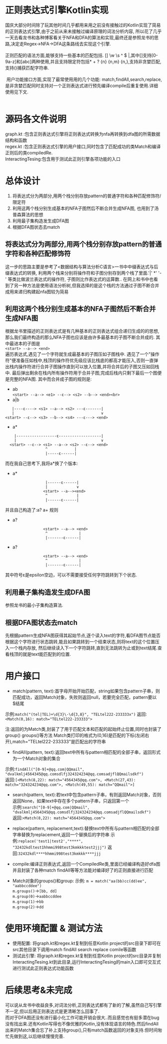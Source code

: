 # 正则表达式引擎Kotlin实现

  国庆大部分时间除了玩其他时间几乎都用来用之前没有接触过的Kotlin实现了简易的正则表达式引擎,由于之前从来未接触过编译原理的词法分析内容,
  所以花了几乎一天去看龙书和各种博客看关于NFA和DFA的算法和实现,最终还是参照龙书的思路,决定走Regex->NFA->DFA这条路线去实现这个引擎.<br><br>
  正则匹配的语法方面,能够支持一些基本的匹配包括. [] \w \s ^ $ |,其中[]支持[0-9a-z]和[abc]两种使用,并且支持限定符包括* + ? {n} {n,m} {n,},支持非贪婪匹配,支持()捕获匹配字符串.<br><br>
  用户功能接口方面,实现了最常使用用的几个功能: match,findAll,search,replace,是非贪婪匹配同时支持对一个正则表达式进行预先编译compile后重复使用.详细使用见下文.<br><br>
  
# 源码各文件说明
graph.kt :包含正则表达式引擎将正则表达式转换为nfa再转换到dfa图的所需数据结构和函数<br>
regex.kt :包含正则表达式引擎的用户接口,同时包含了匹配成功的类Match和编译正则后的类compiledRe. <br>
InteractingTesing:包含用于测试此正则引擎各项功能的入口<br>

# 总体设计
1. 将表达式分为两部分,用两个栈分别存放pattern的普通字符和各种匹配修饰符/限定符<br>
2. 利用这两个栈分别生成基本的NFA子图然后不断合并生成NFA图, 也用到了汤普森算法的思想<br>
3. 利用最子集构造发生成DFA图<br>
4. 根据DFA图状态去match<br>

## 将表达式分为两部分,用两个栈分别存放pattern的普通字符和各种匹配修饰符
这一步的思路主要是参考了<数据结构与算法分析C语言>一书中中缀表达式与后缀表达式的转换,
利用两个栈来分别将操作符和子图分别存到两个栈了里面.'|' *' '-' 等类比做波兰表达式的操作符, 子图则比作表达式的运算数..
在网上和书中也看到了另一种方法是使用语法分析树,但我选择的是这个栈的方法通过子图不断合并成用来递归构建起nfa图较为简易

## 利用这两个栈分别生成基本的NFA子图然后不断合并生成NFA图
根据龙书里描述的正则表达式是有几种基本的正则表达式组合递归生成的的思想,那么我们最终构造的那么NFA子图也应该是由许多最基本的子图不断合并成的.
其中最进本的子图是<br>
```<start> --a--> <end>```<br>
遍历表达式,遇见了一个字符就生成最基本的子图压如子图栈中.
遇见了一个"操作符"便准备压如栈中,栈顶的操作符优先级应该比栈底的都高才能压入,否则一直弹出栈内操作符进行合并子图操作直到可以放入位置,并将合并后的子图又压如回栈中.
最后弹出剩余在栈内所有操作符用于合并子图,完成后栈内只剩下最后一个图便是完整的NFA图.
其中而合并成子图的规则是:<br>
* ab<br>
```<start> --a--> <e1> --ε--> <s2> --b--> <end><br>```
* a|b<br>
```
   |----ε----> <s1> --a--> <s2> ---ε-------|
   |                                       ∨
<start> --ε--> <s3> --b--> <s4> ---ε---> <end>
```
* a*<br>
```
    |------------------ε-------------------|
    |                                      ∨
  <start> --ε--> <s1> --a--> <s2> --ε--> <end>
                  ^            |
                  |-----ε------|
```
而在我自己思考下,我将a*换了个版本:<br>
* a*<br>
```
                  |------ε------|
                  |             ∨
                 <start> --a--><end>
                  ^             |
                  |------ε------|
```
并且自己构造了:a? a+ 规则<br>
* a?<br>
```
                 <start> --a--> <end>
                  ^              |
                  |-------ε------|
```
* a?<br>
```
                 <start> --a--> <end>
                  ^              |
                  |-------ε------|
```

其中符号ε是epsilon空边，可以不需要接受任何字符跳转到下个状态.

## 利用最子集构造发生成DFA图
参照龙书的最小子集构造算法.

## 根据DFA图状态去match
先根据pattern生成NFA图获得其起始节点,逐个读入text的字符,看DFA图节点能否根据这个字符进行状态跳转,能且如果跳转到一个结束状态,则将text的这个位置压入一个栈内存放,
然后继续读入下一个字符跳转,直到无法跳转为止或到text结尾.查看栈顶的就是text能匹配到的位置.

# 用户接口
* match(pattern, text):首字母开始开始匹配，string如果包含pattern子串，则匹配成功，返回Match对象，失败则返回null，若要完全匹配，pattern要以$结尾

示例:```match("(tel|TEL)+\d{3}\-\d{3,8}", "TELtel222-233333x")```
返回:```<Match(0,16): match="TELtel222-233333">```

注:返回的为Match类,封装了了用于匹配文本和匹配的起始终止位置,同时也封装了group() groups()等方法
Match类打印的格式为(0,16)是匹配的下标(左闭右开),match="TELtel222-233333"是匹配出的字符串

* findAll(pattern, text):返回text中所有与pattern相匹配的全部子串，返回形式为一个Match对象的集合

示例:```findAll("[0-9]+@qq.com|QQmail", "dvalkmlj4564345@qq.comsdlfj324324234@qq.comsadjflQQmailsdkf")```<br>
返回:```[<Match(8,22): match="4564345@qq.com">, <Match(27,43): match="324324234@qq.com">, <Match(49,55): match="QQmail">]```<br>

* search(pattern, text):若text中包含pattern子串，有则返回Match对象，否则返回None，如果text中存在多个pattern子串，只返回第一个  
示例:```search("[0-9]+@qq.com|QQmail", "dvalkmlj4564345@qq.comsdlfj324324234@qq.comsadjflQQmailsdkf")```<br>
返回:```<Match(8,22): match="4564345@qq.com">```<br>

* replace(pattern, replacement,text):替换text中所有与pattern相匹配的全部字串替换为replacement,返回一个替换后的字符串
示例:```replace('test1|test2',"****", "32432kdltest1hhmmi998test3kmkkktest2jjj")```
返回:```32432kdl****hhmmi998test3kmkkk****jjj```

* compile:编译正则表达式,返回一个CompiledRe类,里面已经编译构造好dfa图并且封装了各种match findAll等等方法能对编译好了的正则直接进行匹配

* Match对象的groups()和group: 
示例:
```m = match("aa(bb)cc(dd)ee", "aabbccddee")```<br>
```m.groups()```->```[bb, dd]```<br>
```m.group(0)```->```aabbccddee```<br>
```m.group(1)```->```bb```<br>
 ```m.group(2)```->```dd```<br>

# 使用环境配置 & 测试方法
* 使用配置: 将graph.kt和regex.kt复制到任意Kotlin project的src目录下即可在src其他目录下调用match findAll search replace comile等函数
* 测试此引擎:  将graph.kt和regex.kt复制到任意Kotlin project的src目录并复制InteractingTesing.kt到此目录,运行InteractingTesing的main入口即可交互式进行测试此正则表达式功能函数

# 后续思考&未完成
可以说从龙书中收益良多,对词法分析,正则表达式都有了新的了解,虽然自己写引擎不一定,但以后用正则表达式是更清晰怎么回事了.<br>
而对于DFA图还没有进行最小化工作可能开销会很大..而且感觉也有挺多潜在bug没有找出来.还有Kotlin写得也不像优雅的Kotlin,没有体现语言的特色.然后findAll出来的Match集合忘了补上支持group(),只有match函数返回的对象支持.但时间匆忙先做到这,以后继续慢慢完善.


